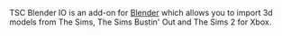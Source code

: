 TSC Blender IO is an add-on for [Blender](https://www.blender.org/) which allows you to import 3d models from The Sims, The Sims Bustin' Out and The Sims 2 for Xbox.

